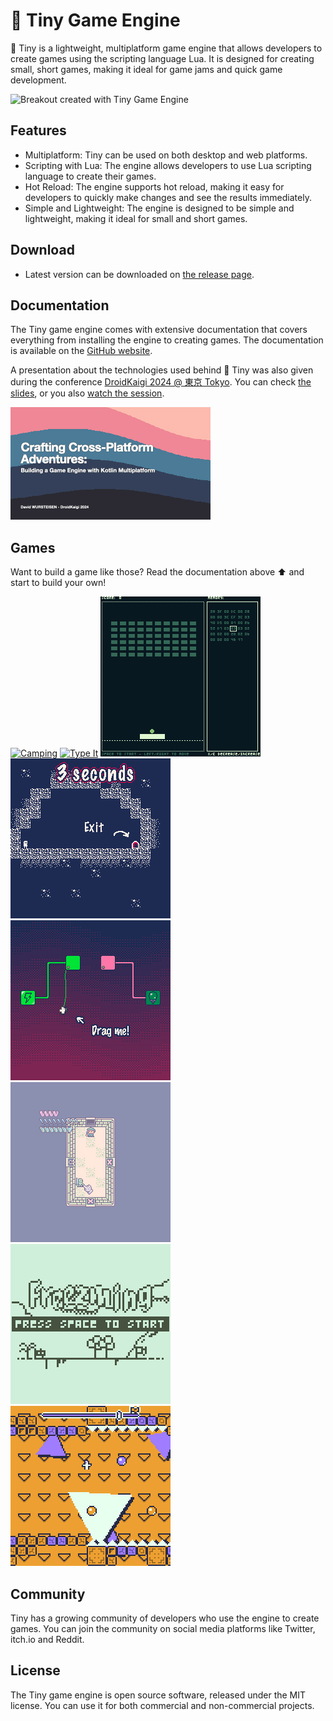 # 🧸 Tiny Game Engine

🧸 Tiny is a lightweight, multiplatform game engine that allows developers to create games using the scripting language Lua. It is designed for creating small, short games, making it ideal for game jams and quick game development.

![Breakout created with Tiny Game Engine](./images/breakout.gif)

## Features

- Multiplatform: Tiny can be used on both desktop and web platforms.
- Scripting with Lua: The engine allows developers to use Lua scripting language to create their games.
- Hot Reload: The engine supports hot reload, making it easy for developers to quickly make changes and see the results immediately.
- Simple and Lightweight: The engine is designed to be simple and lightweight, making it ideal for small and short games.

## Download

- Latest version can be downloaded on [the release page](https://github.com/minigdx/tiny/releases).

## Documentation

The Tiny game engine comes with extensive documentation that covers everything from installing the engine to creating games. The documentation is available on the [GitHub website](https://minigdx.github.io/tiny/).

A presentation about the technologies used behind 🧸 Tiny was also given during the conference [DroidKaigi 2024 @ 東京 Tokyo](https://2024.droidkaigi.jp/en/timetable/683368/). You can check [the slides](https://speakerdeck.com/dwursteisen/crafting-cross-platform-adventures-building-a-game-engine-with-kotlin-multiplatform), or you also [watch the session](https://www.youtube.com/watch?v=4_i_Xp96IMM).

[![Crafting Cross-Platform Adventures: Building a Game Engine with Kotlin Multiplatform @ DroidKaigi 2024 - 東京 Tokyo](tiny-doc/src/docs/asciidoc/sample/droidkaigi-tiny-export.gif)](https://speakerdeck.com/dwursteisen/crafting-cross-platform-adventures-building-a-game-engine-with-kotlin-multiplatform
)

## Games

Want to build a game like those? Read the documentation above ⬆️ and start to build your own!

[![Camping](./tiny-doc/src/docs/asciidoc/sample/camping.gif)](https://dwursteisen.itch.io/trijam-camping)
[![Type It](./tiny-doc/src/docs/asciidoc/sample/level-up.gif)](https://dwursteisen.itch.io/trijam-220-type-it)
[![Memory Pong](./tiny-doc/src/docs/asciidoc/sample/memory.gif)](https://dwursteisen.itch.io/memory-pong-trijam-251)
[![One Light For Three Seconds](./tiny-doc/src/docs/asciidoc/sample/only_three_seconds.gif)](https://dwursteisen.itch.io/one-light-for-three-seconds)
[![Connect Me](./tiny-doc/src/docs/asciidoc/sample/connect_me.gif)](https://dwursteisen.itch.io/connect-me)
[![Meiro De Maigo 2](./tiny-doc/src/docs/asciidoc/sample/meiro_de_maigo2.gif)](https://dwursteisen.itch.io/meiro-de)
[![Freezming](./tiny-doc/src/docs/asciidoc/sample/freezming.gif)](https://dwursteisen.itch.io/freezming)
[![Gravity Balls](./tiny-doc/src/docs/asciidoc/sample/gravity-balls.gif)](https://dwursteisen.itch.io/gravity-balls)

## Community

Tiny has a growing community of developers who use the engine to create games. You can join the community on social media platforms like Twitter, itch.io and Reddit.

## License

The Tiny game engine is open source software, released under the MIT license. You can use it for both commercial and non-commercial projects.
